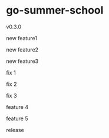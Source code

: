 # go-summer-school

v0.3.0

new feature1

new feature2

new feature3

fix 1

fix 2

fix 3

feature 4

feature 5

release